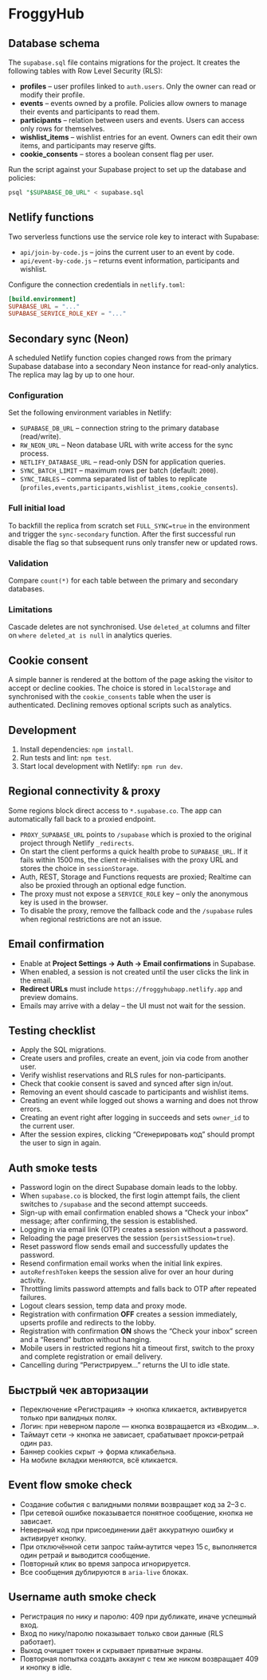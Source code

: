 # FroggyHub

## Database schema
The `supabase.sql` file contains migrations for the project. It creates the following tables with Row Level Security (RLS):

- **profiles** – user profiles linked to `auth.users`. Only the owner can read or modify their profile.
- **events** – events owned by a profile. Policies allow owners to manage their events and participants to read them.
- **participants** – relation between users and events. Users can access only rows for themselves.
- **wishlist_items** – wishlist entries for an event. Owners can edit their own items, and participants may reserve gifts.
- **cookie_consents** – stores a boolean consent flag per user.

Run the script against your Supabase project to set up the database and policies:

```sql
psql "$SUPABASE_DB_URL" < supabase.sql
```

## Netlify functions
Two serverless functions use the service role key to interact with Supabase:

- `api/join-by-code.js` – joins the current user to an event by code.
- `api/event-by-code.js` – returns event information, participants and wishlist.

Configure the connection credentials in `netlify.toml`:

```toml
[build.environment]
SUPABASE_URL = "..."
SUPABASE_SERVICE_ROLE_KEY = "..."
```

## Secondary sync (Neon)

A scheduled Netlify function copies changed rows from the primary Supabase database
into a secondary Neon instance for read-only analytics. The replica may lag by up to
one hour.

### Configuration

Set the following environment variables in Netlify:

- `SUPABASE_DB_URL` – connection string to the primary database (read/write).
- `RW_NEON_URL` – Neon database URL with write access for the sync process.
- `NETLIFY_DATABASE_URL` – read-only DSN for application queries.
- `SYNC_BATCH_LIMIT` – maximum rows per batch (default: `2000`).
- `SYNC_TABLES` – comma separated list of tables to replicate
  (`profiles,events,participants,wishlist_items,cookie_consents`).

### Full initial load

To backfill the replica from scratch set `FULL_SYNC=true` in the environment and
trigger the `sync-secondary` function. After the first successful run disable the
flag so that subsequent runs only transfer new or updated rows.

### Validation

Compare `count(*)` for each table between the primary and secondary databases.

### Limitations

Cascade deletes are not synchronised. Use `deleted_at` columns and filter on
`where deleted_at is null` in analytics queries.

## Cookie consent
A simple banner is rendered at the bottom of the page asking the visitor to accept or decline cookies. The choice is stored in `localStorage` and synchronised with the `cookie_consents` table when the user is authenticated. Declining removes optional scripts such as analytics.

## Development
1. Install dependencies: `npm install`.
2. Run tests and lint: `npm test`.
3. Start local development with Netlify: `npm run dev`.

## Regional connectivity & proxy

Some regions block direct access to `*.supabase.co`. The app can automatically fall back to a proxied endpoint.

- `PROXY_SUPABASE_URL` points to `/supabase` which is proxied to the original project through Netlify `_redirects`.
- On start the client performs a quick health probe to `SUPABASE_URL`. If it fails within 1500 ms, the client re‑initialises with the proxy URL and stores the choice in `sessionStorage`.
- Auth, REST, Storage and Functions requests are proxied; Realtime can also be proxied through an optional edge function.
- The proxy must not expose a `SERVICE_ROLE` key – only the anonymous key is used in the browser.
- To disable the proxy, remove the fallback code and the `/supabase` rules when regional restrictions are not an issue.

## Email confirmation

- Enable at **Project Settings → Auth → Email confirmations** in Supabase.
- When enabled, a session is not created until the user clicks the link in the email.
- **Redirect URLs** must include `https://froggyhubapp.netlify.app` and preview domains.
- Emails may arrive with a delay – the UI must not wait for the session.

## Testing checklist
- Apply the SQL migrations.
- Create users and profiles, create an event, join via code from another user.
- Verify wishlist reservations and RLS rules for non-participants.
- Check that cookie consent is saved and synced after sign in/out.
- Removing an event should cascade to participants and wishlist items.
- Creating an event while logged out shows a warning and does not throw errors.
- Creating an event right after logging in succeeds and sets `owner_id` to the current user.
- After the session expires, clicking “Сгенерировать код” should prompt the user to sign in again.

## Auth smoke tests

- Password login on the direct Supabase domain leads to the lobby.
- When `supabase.co` is blocked, the first login attempt fails, the client switches to `/supabase` and the second attempt succeeds.
- Sign-up with email confirmation enabled shows a “Check your inbox” message; after confirming, the session is established.
- Logging in via email link (OTP) creates a session without a password.
- Reloading the page preserves the session (`persistSession=true`).
- Reset password flow sends email and successfully updates the password.
- Resend confirmation email works when the initial link expires.
- `autoRefreshToken` keeps the session alive for over an hour during activity.
- Throttling limits password attempts and falls back to OTP after repeated failures.
- Logout clears session, temp data and proxy mode.
- Registration with confirmation **OFF** creates a session immediately, upserts profile and redirects to the lobby.
- Registration with confirmation **ON** shows the “Check your inbox” screen and a “Resend” button without hanging.
- Mobile users in restricted regions hit a timeout first, switch to the proxy and complete registration or email delivery.
- Cancelling during “Регистрируем…” returns the UI to idle state.

## Быстрый чек авторизации

- Переключение «Регистрация» → кнопка кликается, активируется только при валидных полях.
- Логин: при неверном пароле — кнопка возвращается из «Входим…».
- Таймаут сети → кнопка не зависает, срабатывает прокси‑ретрай один раз.
- Баннер cookies скрыт → форма кликабельна.
- На мобиле вкладки меняются, всё кликается.

## Event flow smoke check

- Создание события с валидными полями возвращает код за 2–3 с.
- При сетевой ошибке показывается понятное сообщение, кнопка не зависает.
- Неверный код при присоединении даёт аккуратную ошибку и активирует кнопку.
- При отключённой сети запрос тайм‑аутится через 15 с, выполняется один ретрай и выводится сообщение.
- Повторный клик во время запроса игнорируется.
- Все сообщения дублируются в `aria-live` блоках.

## Username auth smoke check

- Регистрация по нику и паролю: 409 при дубликате, иначе успешный вход.
- Вход по нику/паролю показывает только свои данные (RLS работает).
- Выход очищает токен и скрывает приватные экраны.
- Повторная попытка создать аккаунт с тем же ником возвращает 409 и кнопку в idle.
